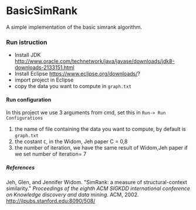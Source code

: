 # BasicSimRank

A simple implementation of the basic simrank algorithm.

### Run istruction
- Install JDK http://www.oracle.com/technetwork/java/javase/downloads/jdk8-downloads-2133151.html
- Install Eclipse https://www.eclipse.org/downloads/?
- import project in Eclipse 
- copy the data you want to compute in `graph.txt`


#### Run configuration
In this project we use 3 arguments from cmd, set this in `Run-> Run Configurations`

1. the name of file containing the data you want to compute, by default is `graph.txt`
2. the costant `C`, in the Widom, Jeh paper C = 0,8
3. the number of iteration, we have the same result of Widom,Jeh paper if we set number of iteration= 7

##### References
Jeh, Glen, and Jennifer Widom. "SimRank: a measure of structural-context similarity." _Proceedings of the eighth ACM SIGKDD international conference on Knowledge discovery and data mining_. ACM, 2002.
http://ilpubs.stanford.edu:8090/508/

